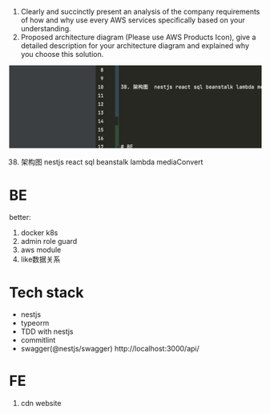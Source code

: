 1.	Clearly and succinctly present an analysis of the company requirements of how and why use every AWS services specifically based on your understanding.
2.	Proposed architecture diagram (Please use AWS Products Icon), give a detailed description for your architecture diagram and explained why you choose this solution.





![img.png](img.png)

38. 架构图  nestjs react sql beanstalk lambda mediaConvert






# BE
better:
1. docker k8s
2. admin role guard
3. aws module
4. like数据关系




# Tech stack
* nestjs
* typeorm
* TDD with nestjs
* commitlint
* swagger(@nestjs/swagger) http://localhost:3000/api/











# FE

1. cdn website
